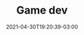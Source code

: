 ---
# Essential settings
title: "Game dev"
type: "banner"
date: 2021-04-30T19:20:39-03:00
translationKey: "Gamedev"

# Scheduling
draft: false

# Organization
layout:
topics: [""]
tags: []

# Style
style: "imagetext"
size: "xl"
color: ""
textColor: ""
weight: "1"

# Custom Classes
headerClass: "gone"
titleClass: "pt-3 display-1"
summaryClass: ""
footerClass: "gone"

# Thumbnail / Featured
summary: "“Todo jogo me aproxima mais e mais do que eu imagino. É por isso que eu não consigo parar de criar jogos.” – Kojima Hideo"
thumb: "images/controller.jpg"
alt: ""
---